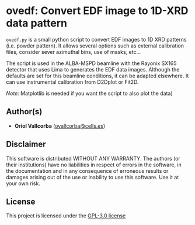 # ovedf: Convert EDF image to 1D-XRD data pattern

`ovedf.py` is a small python script to convert EDF images to 1D XRD patterns (i.e. powder pattern). It allows several options such as external calibration files, consider sever azimuthal bins, use of masks, etc...

The script is used in the ALBA-MSPD beamline with the Rayonix SX165 detector that uses Lima to generates the EDF data images. Although the defaults are set for this beamline conditions, it can be adapted elsewhere. It can use instrumental calibration from D2Dplot or Fit2D.

*Note:* Matplotlib is needed if you want the script to also plot the data)

## Author(s)

  - **Oriol Vallcorba** (ovallcorba@cells.es)

## Disclaimer

This software is distributed WITHOUT ANY WARRANTY. The authors (or their institutions) have no liabilities in respect of errors in the software, in the documentation and in any consequence of erroneous results or damages arising out of the use or inability to use this software. Use it at your own risk.

## License

This project is licensed under the [GPL-3.0 license](LICENSE.txt)
